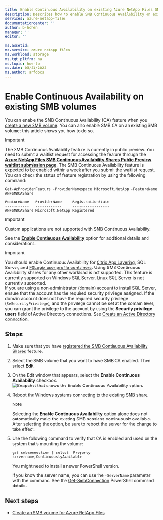 ```yaml
---
title: Enable Continuous Availability on existing Azure NetApp Files SMB volumes | Microsoft Docs
description: Describes how to enable SMB Continuous Availability on existing Azure NetApp Files SMB volume.  
services: azure-netapp-files
documentationcenter: ''
author: b-hchen
manager: ''
editor: ''

ms.assetid:
ms.service: azure-netapp-files
ms.workload: storage
ms.tgt_pltfrm: na
ms.topic: how-to
ms.date: 05/31/2023
ms.author: anfdocs
---
```

# Enable Continuous Availability on existing SMB volumes

You can enable the SMB Continuous Availability (CA) feature when you [create a new SMB volume](azure-netapp-files-create-volumes-smb.md#continuous-availability). You can also enable SMB CA on an existing SMB volume; this article shows you how to do so.

> [!IMPORTANT]   
> The SMB Continuous Availability feature is currently in public preview. You need to submit a waitlist request for accessing the feature through the **[Azure NetApp Files SMB Continuous Availability Shares Public Preview waitlist submission page](https://aka.ms/anfsmbcasharespreviewsignup)**. The SMB Continuous Availability feature is expected to be enabled within a week after you submit the waitlist request. You can check the status of feature registration by using the following command: 
>
> ```azurepowershell-interactive
> Get-AzProviderFeature -ProviderNamespace Microsoft.NetApp -FeatureName ANFSMBCAShare                                                      
> 
> FeatureName   ProviderName     RegistrationState   
> -----------   ------------     -----------------   
> ANFSMBCAShare Microsoft.NetApp Registered
> ```

>[!IMPORTANT]
> Custom applications are not supported with SMB Continuous Availability.
> 
> See the [**Enable Continuous Availability**](azure-netapp-files-create-volumes-smb.md#continuous-availability) option for additional details and considerations. 

>[!IMPORTANT]
> You should enable Continuous Availability for [Citrix App Layering](https://docs.citrix.com/en-us/citrix-app-layering/4.html), SQL Server, and [FSLogix user profile containers](../virtual-desktop/create-fslogix-profile-container.md). Using SMB Continuous Availability shares for any other workload is not supported. This feature is currently supported on Windows SQL Server. Linux SQL Server is not currently supported.   
> If you are using a non-administrator (domain) account to install SQL Server, ensure that the account has the required security privilege assigned. If the domain account does not have the required security privilege (`SeSecurityPrivilege`), and the privilege cannot be set at the domain level, you can grant the privilege to the account by using the **Security privilege users** field of Active Directory connections. See [Create an Active Directory connection](create-active-directory-connections.md#create-an-active-directory-connection).
 
## Steps

1. Make sure that you have [registered the SMB Continuous Availability Shares](https://aka.ms/anfsmbcasharespreviewsignup) feature.             
2. Select the SMB volume that you want to have SMB CA enabled. Then select **Edit**.  
3. On the Edit window that appears, select the **Enable Continuous Availability** checkbox.   
    ![Snapshot that shows the Enable Continuous Availability option.](../media/azure-netapp-files/enable-continuous-availability.png)

4. Reboot the Windows systems connecting to the existing SMB share.   

    > [!NOTE]
    > Selecting the **Enable Continuous Availability** option alone does not automatically make the existing SMB sessions continuously available. After selecting the option, be sure to reboot the server for the change to take effect.  

5. Use the following command to verify that CA is enabled and used on the system that’s mounting the volume:

    ```powershell-interactive
    get-smbconnection | select -Property servername,ContinuouslyAvailable
    ```
 
    You might need to install a newer PowerShell version. 

    If you know the server name, you can use the `-ServerName` parameter with the command. See the [Get-SmbConnection](/powershell/module/smbshare/get-smbconnection?view=windowsserver2019-ps&preserve-view=true) PowerShell command details.

## Next steps  

* [Create an SMB volume for Azure NetApp Files](azure-netapp-files-create-volumes-smb.md)
